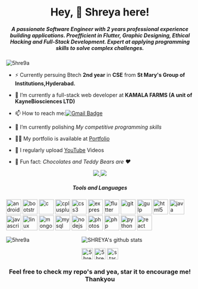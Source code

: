 

<h1 align="center">Hey, 👋 Shreya here!</h1>
<h5 align="center">A passionate Software Engineer with 2 years professional experience building applications. Proefficient in Flutter, Graphic Designing, Ethical Hacking and Full-Stack Development. Expert at applying programming skills to solve complex challenges.</h5>

<p align="left"> <img src="https://komarev.com/ghpvc/?username=5hre9a" alt="5hre9a" /> </p>


- ⚡ Currently persuing Btech **2nd year** in **CSE** from **St Mary's Group of Institutions,Hyderabad.**

- 🔭 I’m currently a full-stack web developer at **KAMALA FARMS (A unit of KayneBiosciences LTD)**

- 📫 How to reach me:[![Gmail Badge](https://img.shields.io/badge/-Gmail-c14438?style=flat-square&logo=Gmail&logoColor=white&link=mailto:5hre9a@gmail.com)](mailto:5hre9a@gmail.com)

- 🌱 I’m currently polishing *My competitive programming skills*

- 👨‍💻 My portfolio is available at [Portfolio](https://3x921.csb.app/)

- 📝 I regularly upload [YouTube](https://www.youtube.com/channel/UCZQkssgRd4o2jcxT3c55bbg) Videos

- 🤗 Fun fact: *Chocolates and Teddy Bears are ❤*


<p align="center">
    <a href="https://a.paddle.com/v2/click/16413/119403?link=1227">
      <img src="https://img.shields.io/badge/Supported%20by-VSCode%20Power%20User%20%E2%86%92-gray.svg?colorA=655BE1&colorB=4F44D6&style=for-the-badge"/>
    </a>
    <a href="https://a.paddle.com/v2/click/16413/119403?link=2345">
      <img src="https://img.shields.io/badge/Supported%20by-Node%20Cli.com%20%E2%86%92-gray.svg?colorA=61c265&colorB=4CAF50&style=for-the-badge"/>
    </a>
  </p>
  <h5 align="center"> Tools and Languages </h5>


<p align="left"><img src="https://devicons.github.io/devicon/devicon.git/icons/android/android-original-wordmark.svg" alt="android" width="40" height="40"/> <img src="https://devicons.github.io/devicon/devicon.git/icons/bootstrap/bootstrap-plain.svg" alt="bootstrap" width="40" height="40"/> <img src="https://devicons.github.io/devicon/devicon.git/icons/c/c-original.svg" alt="c" width="40" height="40"/> <img src="https://devicons.github.io/devicon/devicon.git/icons/cplusplus/cplusplus-original.svg" alt="cplusplus" width="40" height="40"/> <img src="https://devicons.github.io/devicon/devicon.git/icons/css3/css3-original-wordmark.svg" alt="css3" width="40" height="40"/> <img src="https://devicons.github.io/devicon/devicon.git/icons/express/express-original-wordmark.svg" alt="express" width="40" height="40"/> <img src="https://www.vectorlogo.zone/logos/flutterio/flutterio-icon.svg" alt="flutter" width="40" height="40"/> <img src="https://www.vectorlogo.zone/logos/git-scm/git-scm-icon.svg" alt="git" width="40" height="40"/> <img src="https://devicons.github.io/devicon/devicon.git/icons/gulp/gulp-plain.svg" alt="gulp" width="40" height="40"/> <img src="https://devicons.github.io/devicon/devicon.git/icons/html5/html5-original-wordmark.svg" alt="html5" width="40" height="40"/> <img src="https://devicons.github.io/devicon/devicon.git/icons/java/java-original-wordmark.svg" alt="java" width="40" height="40"/> <img src="https://devicons.github.io/devicon/devicon.git/icons/javascript/javascript-original.svg" alt="javascript" width="40" height="40"/> <img src="https://devicons.github.io/devicon/devicon.git/icons/linux/linux-original.svg" alt="linux" width="40" height="40"/> <img src="https://devicons.github.io/devicon/devicon.git/icons/mongodb/mongodb-original-wordmark.svg" alt="mongodb" width="40" height="40"/> <img src="https://devicons.github.io/devicon/devicon.git/icons/mysql/mysql-original-wordmark.svg" alt="mysql" width="40" height="40"/> <img src="https://devicons.github.io/devicon/devicon.git/icons/nodejs/nodejs-original-wordmark.svg" alt="nodejs" width="40" height="40"/> <img src="https://devicons.github.io/devicon/devicon.git/icons/photoshop/photoshop-plain.svg" alt="photoshop" width="40" height="40"/> <img src="https://devicons.github.io/devicon/devicon.git/icons/php/php-original.svg" alt="php" width="40" height="40"/> <img src="https://devicons.github.io/devicon/devicon.git/icons/python/python-original.svg" alt="python" width="40" height="40"/> <img src="https://devicons.github.io/devicon/devicon.git/icons/react/react-original-wordmark.svg" alt="react" width="40" height="40"/></p><img align="left" src="https://github-readme-stats.vercel.app/api/top-langs/?username=5hre9a&layout=compact&hide=html" alt="5hre9a" />

<div align="center">
  
![SHREYA's github stats](https://github-readme-stats.vercel.app/api?username=5hre9a&show_icons=true&theme=synthwave)

</div>

<p align="center">
<a href="https://twitter.com/5hre9a" target="blank"><img align="center" src="https://cdn.jsdelivr.net/npm/simple-icons@3.0.1/icons/twitter.svg" alt="5hre9a" height="30" width="30" /></a>
<a href="https://instagram.com/5hre9a" target="blank"><img align="center" src="https://cdn.jsdelivr.net/npm/simple-icons@3.0.1/icons/instagram.svg" alt="5hre9a" height="30" width="30" /></a>
<a href="https://www.youtube.com/c/stargirl 5hre9a" target="blank"><img align="center" src="https://cdn.jsdelivr.net/npm/simple-icons@3.0.1/icons/youtube.svg" alt="stargirl 5hre9a" height="30" width="30" /></a>
</p>

<h3 align="center">Feel free to check my repo's and yea, star it to encourage me! Thankyou</h3>


